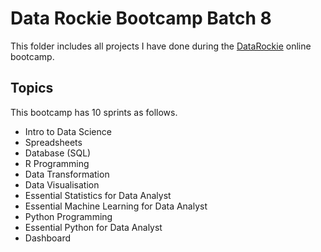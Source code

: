 # Data Rockie Bootcamp Batch 8
This folder includes all projects I have done during the [DataRockie](https://datarockie.com/) online bootcamp.

## Topics

This bootcamp has 10 sprints as follows.

- Intro to Data Science
- Spreadsheets
- Database (SQL)
- R Programming
- Data Transformation
- Data Visualisation
- Essential Statistics for Data Analyst
- Essential Machine Learning for Data Analyst
- Python Programming
- Essential Python for Data Analyst
- Dashboard
